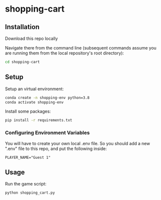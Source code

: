 # shopping-cart

## Installation

Download this repo locally

Navigate there from the command line (subsequent commands assume you are running them from the local repository's root directory):

```sh
cd shopping-cart
```

## Setup

Setup an virtual environment:

```sh
conda create -n shopping-env python=3.8 
conda activate shopping-env
```

Install some packages:

```sh
pip install -r requirements.txt
```

### Configuring Environment Variables

You will have to create your own local .env file. So you should add a new ".env" file to this repo, and put the following inside:


```
PLAYER_NAME="Guest 1"
```

## Usage

Run the game script:

```py
python shopping_cart.py